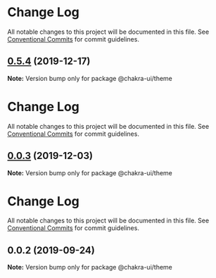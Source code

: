 # Change Log

All notable changes to this project will be documented in this file. See
[Conventional Commits](https://conventionalcommits.org) for commit guidelines.

## [0.5.4](https://github.com/chakra-ui/chakra-ui/compare/@chakra-ui/theme@0.0.3...@chakra-ui/theme@0.5.4) (2019-12-17)

**Note:** Version bump only for package @chakra-ui/theme

# Change Log

All notable changes to this project will be documented in this file. See
[Conventional Commits](https://conventionalcommits.org) for commit guidelines.

## [0.0.3](https://github.com/chakra-ui/chakra-ui/compare/@chakra-ui/theme@0.0.2...@chakra-ui/theme@0.0.3) (2019-12-03)

**Note:** Version bump only for package @chakra-ui/theme

# Change Log

All notable changes to this project will be documented in this file. See
[Conventional Commits](https://conventionalcommits.org) for commit guidelines.

## 0.0.2 (2019-09-24)

**Note:** Version bump only for package @chakra-ui/theme
